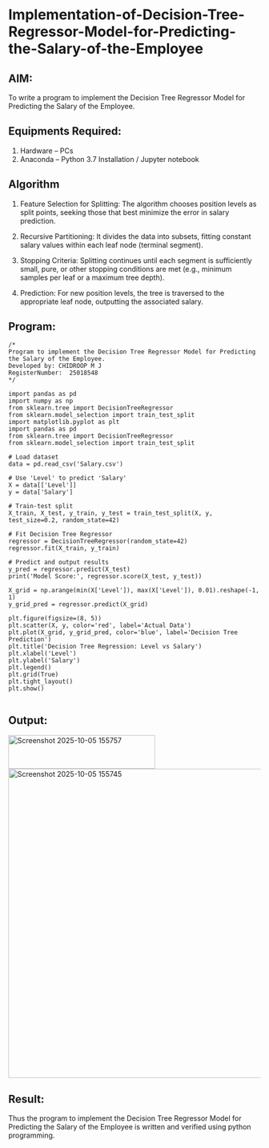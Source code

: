 # Implementation-of-Decision-Tree-Regressor-Model-for-Predicting-the-Salary-of-the-Employee

## AIM:
To write a program to implement the Decision Tree Regressor Model for Predicting the Salary of the Employee.

## Equipments Required:
1. Hardware – PCs
2. Anaconda – Python 3.7 Installation / Jupyter notebook

## Algorithm
1. Feature Selection for Splitting: The algorithm chooses position levels as split points, seeking those that best minimize the error in salary prediction.

2. Recursive Partitioning: It divides the data into subsets, fitting constant salary values within each leaf node (terminal segment).

3. Stopping Criteria: Splitting continues until each segment is sufficiently small, pure, or other stopping conditions are met (e.g., minimum samples per leaf or a maximum tree depth).

4. Prediction: For new position levels, the tree is traversed to the appropriate leaf node, outputting the associated salary.

## Program:
```
/*
Program to implement the Decision Tree Regressor Model for Predicting the Salary of the Employee.
Developed by: CHIDROOP M J
RegisterNumber:  25018548
*/

import pandas as pd
import numpy as np
from sklearn.tree import DecisionTreeRegressor
from sklearn.model_selection import train_test_split
import matplotlib.pyplot as plt
import pandas as pd
from sklearn.tree import DecisionTreeRegressor
from sklearn.model_selection import train_test_split

# Load dataset
data = pd.read_csv('Salary.csv')

# Use 'Level' to predict 'Salary'
X = data[['Level']]
y = data['Salary']

# Train-test split
X_train, X_test, y_train, y_test = train_test_split(X, y, test_size=0.2, random_state=42)

# Fit Decision Tree Regressor
regressor = DecisionTreeRegressor(random_state=42)
regressor.fit(X_train, y_train)

# Predict and output results
y_pred = regressor.predict(X_test)
print('Model Score:', regressor.score(X_test, y_test))

X_grid = np.arange(min(X['Level']), max(X['Level']), 0.01).reshape(-1, 1)
y_grid_pred = regressor.predict(X_grid)

plt.figure(figsize=(8, 5))
plt.scatter(X, y, color='red', label='Actual Data')
plt.plot(X_grid, y_grid_pred, color='blue', label='Decision Tree Prediction')
plt.title('Decision Tree Regression: Level vs Salary')
plt.xlabel('Level')
plt.ylabel('Salary')
plt.legend()
plt.grid(True)
plt.tight_layout()
plt.show()


```

## Output:
<img width="293" height="67" alt="Screenshot 2025-10-05 155757" src="https://github.com/user-attachments/assets/9bfb43f2-f1f1-424d-9e8d-61ad5091fa87" />
<img width="1000" height="617" alt="Screenshot 2025-10-05 155745" src="https://github.com/user-attachments/assets/8ea7b2ba-28b8-4e70-9129-7d3e260e30a5" />



## Result:
Thus the program to implement the Decision Tree Regressor Model for Predicting the Salary of the Employee is written and verified using python programming.
